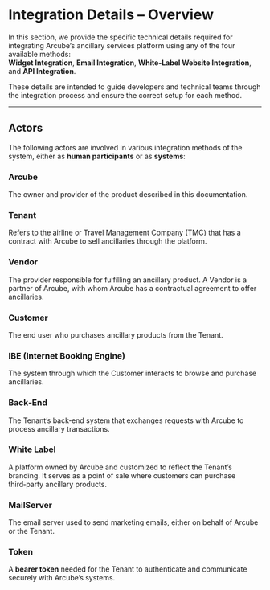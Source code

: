 # Integration Details – Overview

In this section, we provide the specific technical details required for integrating Arcube’s ancillary services platform using any of the four available methods:  
**Widget Integration**, **Email Integration**, **White‑Label Website Integration**, and **API Integration**.

These details are intended to guide developers and technical teams through the integration process and ensure the correct setup for each method.

---

## Actors

The following actors are involved in various integration methods of the system, either as **human participants** or as **systems**:

### **Arcube**
The owner and provider of the product described in this documentation.

### **Tenant**
Refers to the airline or Travel Management Company (TMC) that has a contract with Arcube to sell ancillaries through the platform.

### **Vendor**
The provider responsible for fulfilling an ancillary product. A Vendor is a partner of Arcube, with whom Arcube has a contractual agreement to offer ancillaries.

### **Customer**
The end user who purchases ancillary products from the Tenant.

### **IBE (Internet Booking Engine)**
The system through which the Customer interacts to browse and purchase ancillaries.

### **Back‑End**
The Tenant’s back‑end system that exchanges requests with Arcube to process ancillary transactions.

### **White Label**
A platform owned by Arcube and customized to reflect the Tenant’s branding. It serves as a point of sale where customers can purchase third‑party ancillary products.

### **MailServer**
The email server used to send marketing emails, either on behalf of Arcube or the Tenant.

### **Token**
A **bearer token** needed for the Tenant to authenticate and communicate securely with Arcube’s systems.

